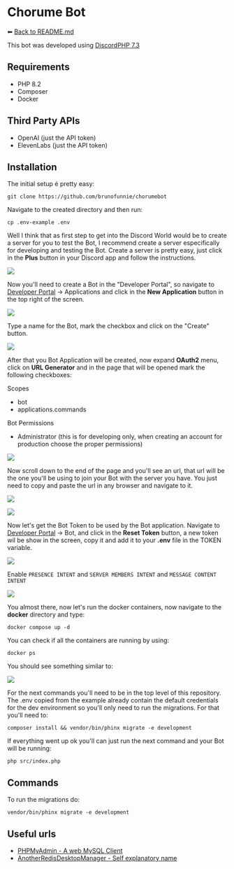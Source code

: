 # Chorume Bot

⬅ [Back to README.md](../README.md)

This bot was developed using [DiscordPHP 7.3](https://github.com/discord-php/DiscordPHP)

##  Requirements

- PHP 8.2
- Composer
- Docker

##  Third Party APIs

- OpenAI (just the API token)
- ElevenLabs (just the API token)

##  Installation

The initial setup é pretty easy:

    git clone https://github.com/brunofunnie/chorumebot

Navigate to the created directory and then run:

	cp .env-example .env

Well I think that as first step to get into the Discord World would be to create a server for you to test the Bot, I recommend create a server especifically for developing and testing the Bot. Create a server is pretty easy, just click in the **Plus** button in your Discord app and follow the instructions.

![](https://github.com/brunofunnie/chorumebot/blob/main/docs/images/0.png?raw=true)

Now you'll need to create a Bot in the "Developer Portal", so navigate to [Developer Portal](https://discord.com/developers/applications) -> Applications and click in the **New Application** button in the top right of the screen.

![](https://github.com/brunofunnie/chorumebot/blob/main/docs/images/1.png?raw=true)

Type a name for the Bot, mark the checkbox and click on the "Create" button.

![](https://github.com/brunofunnie/chorumebot/blob/main/docs/images/2.png?raw=true)

After that you Bot Application will be created, now expand **OAuth2** menu, click on **URL Generator** and in the page that will be opened mark the following checkboxes:

Scopes
- bot
- applications.commands

Bot Permissions
- Administrator (this is for developing only, when creating an account for production choose the proper permissions)

![](https://github.com/brunofunnie/chorumebot/blob/main/docs/images/3.png?raw=true)

Now scroll down to the end of the page and you'll see an url, that url will be the one you'll be using to join your Bot with the server you have. You just need to copy and paste the url in any browser and navigate to it.

![](https://github.com/brunofunnie/chorumebot/blob/main/docs/images/4.png?raw=true)

![](https://github.com/brunofunnie/chorumebot/blob/main/docs/images/5.png?raw=true)

Now let's get the Bot Token to be used by the Bot application. Navigate to [Developer Portal](https://discord.com/developers/applications)  -> Bot, and click in the **Reset Token** button, a new token wil be show in the screen, copy it and add it to your **.env** file in the TOKEN variable.

![](https://github.com/brunofunnie/chorumebot/blob/main/docs/images/6.png?raw=true)

Enable `PRESENCE INTENT` and `SERVER MEMBERS INTENT` and `MESSAGE CONTENT INTENT`

![](https://github.com/brunofunnie/chorumebot/blob/main/docs/images/7.png?raw=true)

You almost there, now let's run the docker containers, now navigate to the **docker** directory and type:

	docker compose up -d

You can check if all the containers are running by using:

	docker ps

You should see something similar to:

![](https://github.com/brunofunnie/chorumebot/blob/main/docs/images/8.png?raw=true)

For the next commands you'll need to be in the top level of this repository. The .env copied from the example already contain the default credentials for the dev environment so you'll only need to run the migrations. For that you'll need to:

	composer install && vendor/bin/phinx migrate -e development

If everything went up ok you'll can just run the next command and your Bot will be running:

	php src/index.php

##  Commands

To run the migrations do:

	vendor/bin/phinx migrate -e development

## Useful urls

- [PHPMyAdmin - A web MySQL Client](http://127.0.0.1:8081)
- [AnotherRedisDesktopManager - Self explanatory name](https://github.com/qishibo/AnotherRedisDesktopManager)
